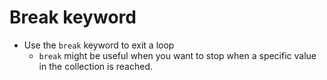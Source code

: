 # Break keyword
* Use the `break` keyword to exit a loop
    - `break` might be useful when you want to stop when a specific value in the collection is reached.
    